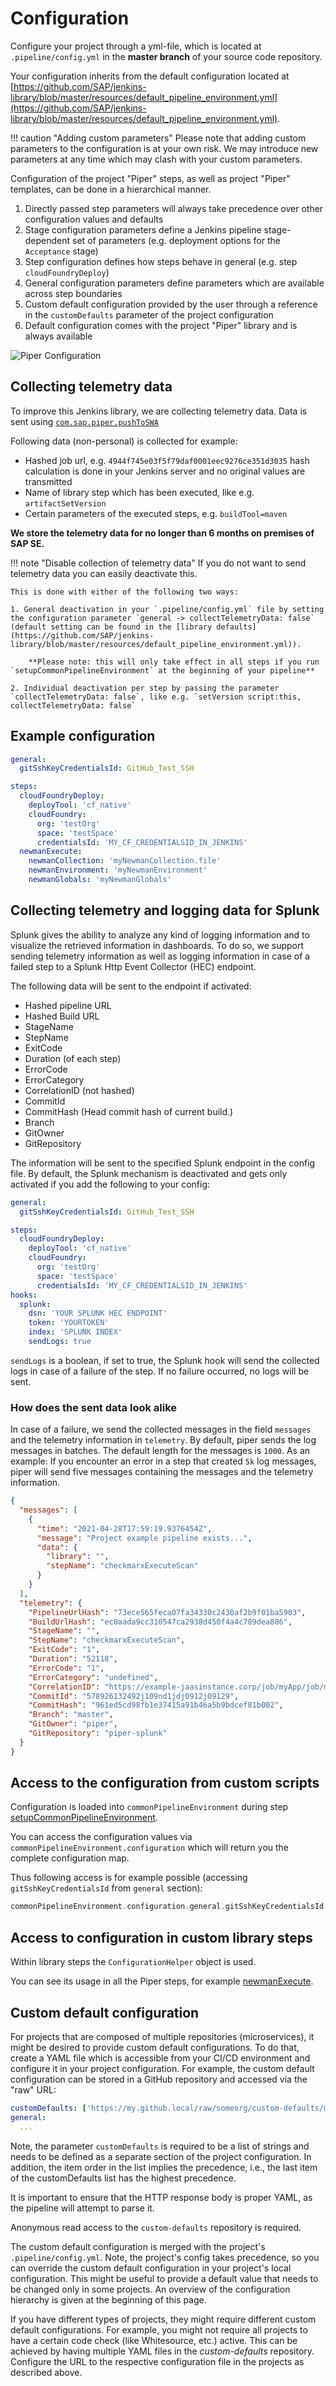 # Configuration

Configure your project through a yml-file, which is located at `.pipeline/config.yml` in the **master branch** of your source code repository.

Your configuration inherits from the default configuration located at [https://github.com/SAP/jenkins-library/blob/master/resources/default_pipeline_environment.yml](https://github.com/SAP/jenkins-library/blob/master/resources/default_pipeline_environment.yml).

!!! caution "Adding custom parameters"
    Please note that adding custom parameters to the configuration is at your own risk.
    We may introduce new parameters at any time which may clash with your custom parameters.

Configuration of the project "Piper" steps, as well as project "Piper" templates, can be done in a hierarchical manner.

1. Directly passed step parameters will always take precedence over other configuration values and defaults
1. Stage configuration parameters define a Jenkins pipeline stage-dependent set of parameters (e.g. deployment options for the `Acceptance` stage)
1. Step configuration defines how steps behave in general (e.g. step `cloudFoundryDeploy`)
1. General configuration parameters define parameters which are available across step boundaries
1. Custom default configuration provided by the user through a reference in the `customDefaults` parameter of the project configuration
1. Default configuration comes with the project "Piper" library and is always available

![Piper Configuration](images/piper_config.png)

## Collecting telemetry data

To improve this Jenkins library, we are collecting telemetry data.
Data is sent using [`com.sap.piper.pushToSWA`](https://github.com/SAP/jenkins-library/blob/master/src/com/sap/piper/Utils.groovy)

Following data (non-personal) is collected for example:

* Hashed job url, e.g. `4944f745e03f5f79daf0001eec9276ce351d3035` hash calculation is done in your Jenkins server and no original values are transmitted
* Name of library step which has been executed, like e.g. `artifactSetVersion`
* Certain parameters of the executed steps, e.g. `buildTool=maven`

**We store the telemetry data for no longer than 6 months on premises of SAP SE.**

!!! note "Disable collection of telemetry data"
    If you do not want to send telemetry data you can easily deactivate this.

    This is done with either of the following two ways:

    1. General deactivation in your `.pipeline/config.yml` file by setting the configuration parameter `general -> collectTelemetryData: false` (default setting can be found in the [library defaults](https://github.com/SAP/jenkins-library/blob/master/resources/default_pipeline_environment.yml)).

        **Please note: this will only take effect in all steps if you run `setupCommonPipelineEnvironment` at the beginning of your pipeline**

    2. Individual deactivation per step by passing the parameter `collectTelemetryData: false`, like e.g. `setVersion script:this, collectTelemetryData: false`

## Example configuration

```yaml
general:
  gitSshKeyCredentialsId: GitHub_Test_SSH

steps:
  cloudFoundryDeploy:
    deployTool: 'cf_native'
    cloudFoundry:
      org: 'testOrg'
      space: 'testSpace'
      credentialsId: 'MY_CF_CREDENTIALSID_IN_JENKINS'
  newmanExecute:
    newmanCollection: 'myNewmanCollection.file'
    newmanEnvironment: 'myNewmanEnvironment'
    newmanGlobals: 'myNewmanGlobals'
```

## Collecting telemetry and logging data for Splunk

Splunk gives the ability to analyze any kind of logging information and to visualize the retrieved information in dashboards.
To do so, we support sending telemetry information as well as logging information in case of a failed step to a Splunk Http Event Collector (HEC) endpoint.

The following data will be sent to the endpoint if activated:

* Hashed pipeline URL
* Hashed Build URL
* StageName
* StepName
* ExitCode
* Duration  (of each step)
* ErrorCode
* ErrorCategory
* CorrelationID (not hashed)
* CommitId
* CommitHash (Head commit hash of current build.)
* Branch
* GitOwner
* GitRepository

The information will be sent to the specified Splunk endpoint in the config file. By default, the Splunk mechanism is
deactivated and gets only activated if you add the following to your config:

```yaml
general:
  gitSshKeyCredentialsId: GitHub_Test_SSH

steps:
  cloudFoundryDeploy:
    deployTool: 'cf_native'
    cloudFoundry:
      org: 'testOrg'
      space: 'testSpace'
      credentialsId: 'MY_CF_CREDENTIALSID_IN_JENKINS'
hooks:
  splunk:
    dsn: 'YOUR SPLUNK HEC ENDPOINT'
    token: 'YOURTOKEN'
    index: 'SPLUNK INDEX'
    sendLogs: true
```

`sendLogs` is a boolean, if set to true, the Splunk hook will send the collected logs in case of a failure of the step.
If no failure occurred, no logs will be sent.

### How does the sent data look alike

In case of a failure, we send the collected messages in the field `messages` and the telemetry information in `telemetry`. By default, piper sends the log messages in batches. The default length for the messages is `1000`. As an example:
If you encounter an error in a step that created `5k` log messages, piper will send five messages containing the messages and the telemetry information.

```json
{
  "messages": [
    {
      "time": "2021-04-28T17:59:19.9376454Z",
      "message": "Project example pipeline exists...",
      "data": {
        "library": "",
        "stepName": "checkmarxExecuteScan"
      }
    }
  ],
  "telemetry": {
    "PipelineUrlHash": "73ece565feca07fa34330c2430af2b9f01ba5903",
    "BuildUrlHash": "ec0aada9cc310547ca2938d450f4a4c789dea886",
    "StageName": "",
    "StepName": "checkmarxExecuteScan",
    "ExitCode": "1",
    "Duration": "52118",
    "ErrorCode": "1",
    "ErrorCategory": "undefined",
    "CorrelationID": "https://example-jaasinstance.corp/job/myApp/job/microservice1/job/master/10/",
    "CommitId": "578926132492j109nd1jdj0912j09129",
    "CommitHash": "961ed5cd98fb1e37415a91b46a5b9bdcef81b002",
    "Branch": "master",
    "GitOwner": "piper",
    "GitRepository": "piper-splunk"
  }
}
```

## Access to the configuration from custom scripts

Configuration is loaded into `commonPipelineEnvironment` during step [setupCommonPipelineEnvironment](steps/setupCommonPipelineEnvironment.md).

You can access the configuration values via `commonPipelineEnvironment.configuration` which will return you the complete configuration map.

Thus following access is for example possible (accessing `gitSshKeyCredentialsId` from `general` section):

```groovy
commonPipelineEnvironment.configuration.general.gitSshKeyCredentialsId
```

## Access to configuration in custom library steps

Within library steps the `ConfigurationHelper` object is used.

You can see its usage in all the Piper steps, for example [newmanExecute](https://github.com/SAP/jenkins-library/blob/master/vars/newmanExecute.groovy#L23).

## Custom default configuration

For projects that are composed of multiple repositories (microservices), it might be desired to provide custom default configurations.
To do that, create a YAML file which is accessible from your CI/CD environment and configure it in your project configuration.
For example, the custom default configuration can be stored in a GitHub repository and accessed via the "raw" URL:

```yaml
customDefaults: ['https://my.github.local/raw/someorg/custom-defaults/master/backend-service.yml']
general:
  ...
```

Note, the parameter `customDefaults` is required to be a list of strings and needs to be defined as a separate section of the project configuration.
In addition, the item order in the list implies the precedence, i.e., the last item of the customDefaults list has the highest precedence.

It is important to ensure that the HTTP response body is proper YAML, as the pipeline will attempt to parse it.

Anonymous read access to the `custom-defaults` repository is required.

The custom default configuration is merged with the project's `.pipeline/config.yml`.
Note, the project's config takes precedence, so you can override the custom default configuration in your project's local configuration.
This might be useful to provide a default value that needs to be changed only in some projects.
An overview of the configuration hierarchy is given at the beginning of this page.

If you have different types of projects, they might require different custom default configurations.
For example, you might not require all projects to have a certain code check (like Whitesource, etc.) active.
This can be achieved by having multiple YAML files in the _custom-defaults_ repository.
Configure the URL to the respective configuration file in the projects as described above.
